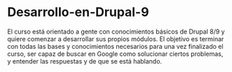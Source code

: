 # Desarrollo-en-Drupal-9
El curso está orientado a gente con conocimientos básicos de Drupal 8/9 y quiere comenzar a desarrollar sus propios módulos. El objetivo es terminar con todas las bases y conocimientos necesarios para una vez finalizado el curso, ser capaz de buscar en Google como solucionar ciertos problemas, y entender las respuestas y de que se está hablando.

